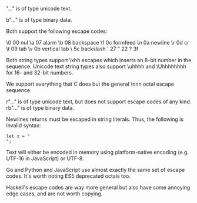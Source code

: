 "..." is of type unicode text.

b"..." is of type binary data.

Both support the following escape codes:

\0  00  nul
\a  07  alarm
\b  08  backspace
\f  0c  formfeed
\n  0a  newline
\r  0d  cr
\t  09  tab
\v  0b  vertical tab
\\  5c  backslash
\'  27
\"  22
\?  3f

Both string types support \xhh escapes which inserts an 8-bit number in the sequence.
Unicode text string types also support \uhhhh and \Uhhhhhhhh for 16- and 32-bit numbers.

We support everything that C does but the general \nnn octal escape sequence.

r"..." is of type unicode text, but does not support escape codes of any kind.
rb"..." is of type binary data.

Newlines returns must be escaped in string literals.  Thus, the following is invalid syntax:

```
let x = "
";
```

Text will either be encoded in memory using platform-native encoding (e.g. UTF-16 in JavaScript) or UTF-8.

Go and Python and JavaScript use almost exactly the same set of escape codes.  It's worth noting ES5 deprecated octals too.

Haskell's escape codes are way more general but also have some annoying edge cases, and are not worth copying.

